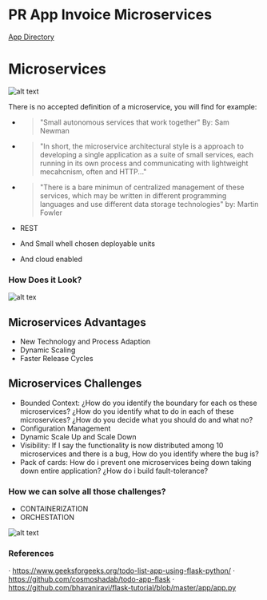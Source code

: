 # PR App Invoice Microservices
[App Directory](https://github.com/maperez1225/training_microservices/tree/master/pay-app-spring-microservices)



# Microservices

![alt text](https://i.ibb.co/3cQdDny/microservices.png)

There is no accepted definition of a microservice, you will find for example:
- > "Small autonomous services that work together" By: Sam Newman  
- > "In short, the microservice architectural style is a approach to developing a single application as a suite  of small services, each running in its own process and communicating with lightweight mecahcnism, often and HTTP..."  
- > "There is a bare minimun of centralized management of these services, which may be written in different programming languages and use different data storage technologies" by: Martin Fowler  

- REST
- And Small whell chosen deployable units
- And cloud enabled

### How Does it Look?

![alt tex](https://i.ibb.co/CWvrFry/microservices2.png)

## Microservices Advantages

- New Technology and Process Adaption
- Dynamic Scaling
- Faster Release Cycles

## Microservices Challenges

- Bounded Context:  ¿How do you identify the boundary for each os these microservices?  ¿How do you identify what to do in each of these microservices?  ¿How do you decide what you should do and what no?
- Configuration Management
- Dynamic Scale Up and Scale Down
- Visibility: If I say the functionality is now distributed among 10 microservices and there is a bug, How do you identify where the bug is?  
- Pack of cards: How do i prevent one microservices being down taking down entire application? ¿How do i build fault-tolerance?

### How we can solve all those challenges?

- CONTAINERIZATION
- ORCHESTATION

![alt text](https://i.ibb.co/8mbbpJ2/microservices3.png)

### References
· https://www.geeksforgeeks.org/todo-list-app-using-flask-python/
· https://github.com/cosmoshadab/todo-app-flask
· https://github.com/bhavaniravi/flask-tutorial/blob/master/app/app.py
